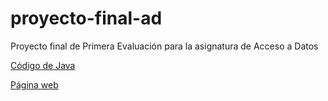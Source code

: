 # proyecto-final-ad
Proyecto final de Primera Evaluación para la asignatura de Acceso a Datos

[Código de Java](/codigo-java)

[Página web](/pagina-web)
